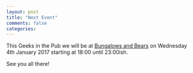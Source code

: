 ```yaml
---
layout: post
title: "Next Event"
comments: false
categories:
---
```

This Geeks in the Pub we will be at [Bungalows and Bears](https://www.bungalowsandbears.com/) on Wednesday 4th January 2017 starting at 18:00 until 23:00ish.

See you all there!

